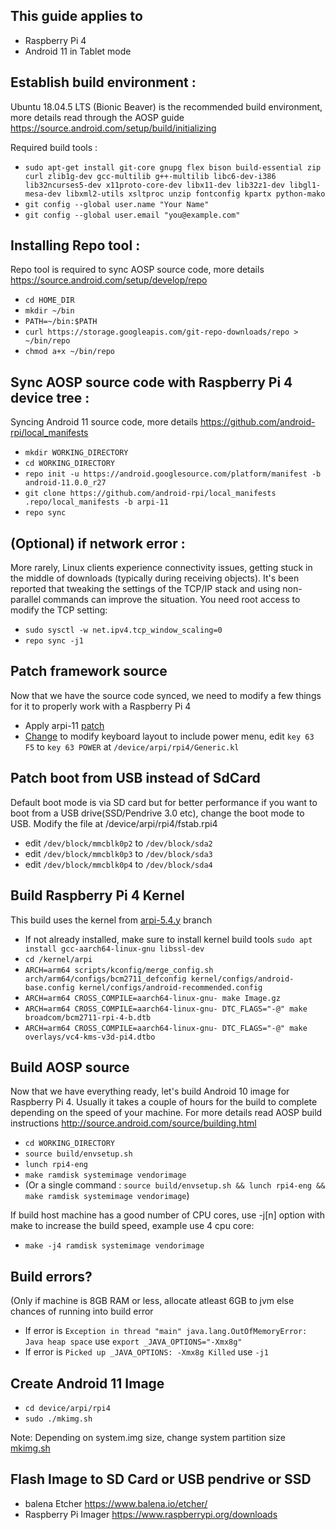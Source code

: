 This guide applies to
-------------
  - Raspberry Pi 4
  - Android 11 in Tablet mode

Establish build environment :
-------------
Ubuntu 18.04.5 LTS (Bionic Beaver) is the recommended build environment, more details read through the AOSP guide https://source.android.com/setup/build/initializing

Required build tools : 
  - `sudo apt-get install git-core gnupg flex bison build-essential zip curl zlib1g-dev gcc-multilib g++-multilib libc6-dev-i386 lib32ncurses5-dev x11proto-core-dev libx11-dev lib32z1-dev libgl1-mesa-dev libxml2-utils xsltproc unzip fontconfig kpartx python-mako`
  - `git config --global user.name "Your Name"`
  - `git config --global user.email "you@example.com"`

Installing Repo tool :
-------------
Repo tool is required to sync AOSP source code, more details https://source.android.com/setup/develop/repo
  - `cd HOME_DIR`
  - `mkdir ~/bin`
  - `PATH=~/bin:$PATH`
  - `curl https://storage.googleapis.com/git-repo-downloads/repo > ~/bin/repo`
  - `chmod a+x ~/bin/repo`

Sync AOSP source code with Raspberry Pi 4 device tree :
-------------
Syncing Android 11 source code, more details https://github.com/android-rpi/local_manifests

  - `mkdir WORKING_DIRECTORY`
  - `cd WORKING_DIRECTORY`
  - `repo init -u https://android.googlesource.com/platform/manifest -b android-11.0.0_r27`
  - `git clone https://github.com/android-rpi/local_manifests .repo/local_manifests -b arpi-11`
  - `repo sync`
  
(Optional) if network error :
-------------
More rarely, Linux clients experience connectivity issues, getting stuck in the middle of downloads (typically during receiving objects). It's been reported that tweaking the settings of the TCP/IP stack and using non-parallel commands can improve the situation. You need root access to modify the TCP setting:
  - `sudo sysctl -w net.ipv4.tcp_window_scaling=0`
  - `repo sync -j1`

Patch framework source
-------------
Now that we have the source code synced, we need to modify a few things for it to properly work with a Raspberry Pi 4

  - Apply arpi-11 [patch](https://github.com/android-rpi/device_arpi_rpi4/wiki/arpi-11-:-framework-patch)
  - [Change](https://github.com/android-rpi/device_arpi_rpi4/blob/arpi-11/Generic.kl#L85) to modify keyboard layout to include power menu, edit ```key 63 F5``` to ```key 63 POWER``` at `/device/arpi/rpi4/Generic.kl`

Patch boot from USB instead of SdCard
-------------
Default boot mode is via SD card but for better performance if you want to boot from a USB drive(SSD/Pendrive 3.0 etc), change the boot mode to USB. Modify the file at /device/arpi/rpi4/fstab.rpi4
  - edit ```/dev/block/mmcblk0p2``` to ```/dev/block/sda2```
  - edit ```/dev/block/mmcblk0p3``` to ```/dev/block/sda3```
  - edit ```/dev/block/mmcblk0p4``` to ```/dev/block/sda4```

Build Raspberry Pi 4 Kernel
-------------
This build uses the kernel from [arpi-5.4.y](https://github.com/android-rpi/kernel_arpi/tree/arpi-5.4.y) branch

  - If not already installed, make sure to install kernel build tools ```sudo apt install gcc-aarch64-linux-gnu libssl-dev```
  - ```cd /kernel/arpi```
  - ```ARCH=arm64 scripts/kconfig/merge_config.sh arch/arm64/configs/bcm2711_defconfig kernel/configs/android-base.config kernel/configs/android-recommended.config```
  - ```ARCH=arm64 CROSS_COMPILE=aarch64-linux-gnu- make Image.gz```
  - ```ARCH=arm64 CROSS_COMPILE=aarch64-linux-gnu- DTC_FLAGS="-@" make broadcom/bcm2711-rpi-4-b.dtb```
  - ```ARCH=arm64 CROSS_COMPILE=aarch64-linux-gnu- DTC_FLAGS="-@" make overlays/vc4-kms-v3d-pi4.dtbo```
  
Build AOSP source
-------------
 Now that we have everything ready, let's build Android 10 image for Raspberry Pi 4. Usually it takes a couple of hours for the build to complete depending on the speed of your machine. For more details read AOSP build instructions http://source.android.com/source/building.html
 
  - `cd WORKING_DIRECTORY`
  - ```source build/envsetup.sh```
  - ```lunch rpi4-eng```
  - ```make ramdisk systemimage vendorimage```
  - (Or a single command : ```source build/envsetup.sh && lunch rpi4-eng && make ramdisk systemimage vendorimage```)

 If build host machine has a good number of CPU cores, use -j[n] option with make to increase the build speed, example use 4 cpu core:
  - ```make -j4 ramdisk systemimage vendorimage```
  
Build errors?
-------------
(Only if machine is 8GB RAM or less, allocate atleast 6GB to jvm else chances of running into build error 
  - If error is `Exception in thread "main" java.lang.OutOfMemoryError: Java heap space` use ```export _JAVA_OPTIONS="-Xmx8g"```
  - If error is `Picked up _JAVA_OPTIONS: -Xmx8g Killed` use `-j1`
 
Create Android 11 Image
-------------
  - ```cd device/arpi/rpi4```
  - ```sudo ./mkimg.sh```
  
Note: Depending on system.img size, change system partition size [mkimg.sh](https://github.com/lohriialo/device_arpi_rpi4/blob/arpi-11-tablet/mkimg.sh#L32)

Flash Image to SD Card or USB pendrive or SSD
-------------
  - balena Etcher https://www.balena.io/etcher/
  - Raspberry Pi Imager https://www.raspberrypi.org/downloads
